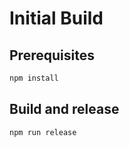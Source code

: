 # Initial Build

## Prerequisites

```powershell
npm install
```

## Build and release

```powershell
npm run release
```
